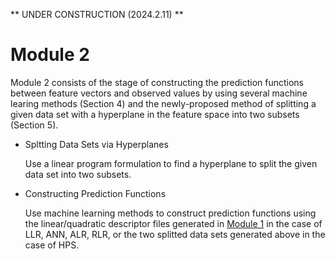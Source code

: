 ** UNDER CONSTRUCTION (2024.2.11) **

# Module 2

Module 2 consists of the stage of constructing the prediction functions between feature vectors and observed values by using several machine learing methods (Section 4) and the newly-proposed method of splitting a given data set with a hyperplane in the feature space into two subsets (Section 5).

- Spltting Data Sets via Hyperplanes

  Use a linear program formulation to find a hyperplane to split the given data set into two subsets.
  
- Constructing Prediction Functions

  Use machine learning methods to construct prediction functions using the linear/quadratic descriptor files generated in [Module 1](HPS/Module_1) in the case of LLR, ANN, ALR, RLR, or the two splitted data sets generated above in the case of HPS.

  
